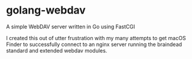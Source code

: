 # golang-webdav
A simple WebDAV server written in Go using FastCGI

I created this out of utter frustration with my many attempts to get macOS Finder to successfully connect to an nginx server running the braindead standard and extended webdav modules.
